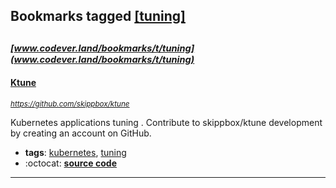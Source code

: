 ## Bookmarks tagged [[tuning]](https://www.codever.land/search?q=[tuning])

_<sup><sup>[www.codever.land/bookmarks/t/tuning](www.codever.land/bookmarks/t/tuning)</sup></sup>_
---
#### [Ktune](https://github.com/skippbox/ktune)
_<sup>https://github.com/skippbox/ktune</sup>_

Kubernetes applications tuning . Contribute to skippbox/ktune development by creating an account on GitHub.
* **tags**: [kubernetes](../tagged/kubernetes.md), [tuning](../tagged/tuning.md)
* :octocat: **[source code](https://github.com/skippbox/ktune)**
---
